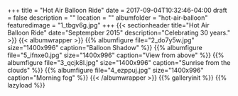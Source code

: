 +++
title = "Hot Air Balloon Ride"
date = 2017-09-04T10:32:46-04:00
draft = false
description = "" 
location = ""
albumfolder = "hot-air-balloon"
featuredimage = "1_tbgv6g.jpg"
+++
{{< sectionheader 
    title="Hot Air Balloon Ride" 
    date="Septempber 2015"
    description="Celebrating 30 years."
    >}}
{{< albumwrapper >}}
{{% albumfigure file="2_do7y5w.jpg" size="1400x996" caption="Balloon Shadow" %}}
{{% albumfigure file="5_ifnxe0.jpg" size="1400x996" caption="View from above" %}}
{{% albumfigure file="3_qcjk8l.jpg" size="1400x996" caption="Sunrise from the clouds" %}}
{{% albumfigure file="4_ezppuj.jpg" size="1400x996" caption="Morning fog" %}}
{{< /albumwrapper >}}
{{% galleryinit %}}
{{% lazyload %}}